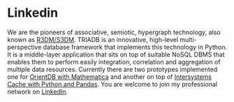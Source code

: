 # Linkedin

We are the pioneers of associative, semiotic, hypergraph technology, also known as [R3DM/S3DM][3]. TRIADB is an innovative, high-level multi-perspective database framework that implements this technology in Python. It is a middle-layer application that sits on top of suitable NoSQL DBMS that enables them to perform easily integration, correlation and aggregation of multiple data resources. Currently there are two prototypes implemented one for [OrientDB with Mathematica][1] and another on top of [Intersystems Cache with Python and Pandas][2]. You are welcome to join my professional network on [LinkedIn][4].


[1]: https://healiseu.github.io/r3dm_project/post000109/
[2]: https://community.intersystems.com/post/triadb-associative-semiotic-hypergraph-database-framework-intersystems-cache-python-pandas
[3]: http://healis.eu/r3dm_project/post000107/
[4]: https://www.linkedin.com/in/athanassios/
